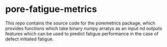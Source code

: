 # pore-fatigue-metrics
This repo contains the source code for the poremetrics package, which provides functions which take binary numpy arratys as an input nd outputs features which can be used to predict fatigue performance in the case of defect initiated fatigue.

